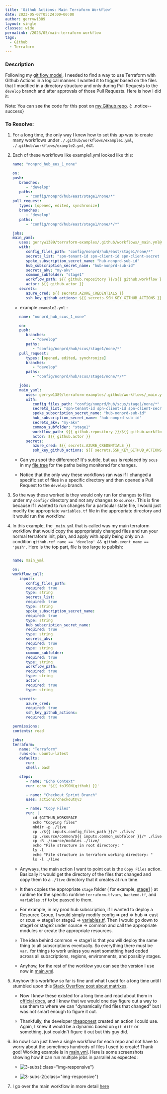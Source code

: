 ```yaml
---
title: 'Github Actions: Main Terraform Workflow'
date: 2023-05-07T05:24:00+00:00
author: gerryw1389
layout: single
classes: wide
permalink: /2023/05/main-terraform-workflow
tags:
  - Github
  - Terraform
---
```

<!--more-->

### Description

Following my [git flow model](https://automationadmin.com/2023/04/git-flow-model), I needed to find a way to use Terraform with Github Actions in a logical manner. I wanted it to trigger based on the files that I modified in a directory structure and only during Pull Requests to the `develop` branch and after approvals of those Pull Requests. Here is how I did it:

Note: You can see the code for this post on [my Github repo](https://github.com/AutomationAdmin-Com/sic.template/tree/main).
{: .notice--success}

### To Resolve:

1. For a long time, the only way I knew how to set this up was to create many workflows under `./.github/workflows/example1.yml`, `./.github/workflows/example2.yml`, ect.

1. Each of these workflows like example1.yml looked like this:

   ```yaml
   name: "nonprd_hub_eus_1_none"

   on:
   push:
      branches:
         - "develop"
      paths:
         - "config/nonprd/hub/east/stage1/none/*"
   pull_request:
      types: [opened, edited, synchronize]
      branches:
         - "develop"
      paths:
         - "config/nonprd/hub/east/stage1/none/*/*"

   jobs:
   main_yaml:
      uses: gerryw1389/terraform-examples/.github/workflows/_main.yml@sprint
      with:
         config_files_path: "config/nonprd/hub/east/stage1/none/*"
         secrets_list: "spn-tenant-id spn-client-id spn-client-secret sa-access-key"
         spoke_subscription_secret_name: "hub-nonprd-sub-id"
         hub_subscription_secret_name: "hub-nonprd-sub-id"
         secrets_akv: "my-akv"
         common_subfolder: "stage1"
         workflow_path: ${{ github.repository }}/${{ github.workflow }}
         actor: ${{ github.actor }}
      secrets:
         azure_cred: ${{ secrets.AZURE_CREDENTIALS }}
         ssh_key_github_actions: ${{ secrets.SSH_KEY_GITHUB_ACTIONS }}
   ```

   - example `example2.yml` :

   ```yaml
      name: "nonprd_hub_scus_1_none"

      on:
      push:
         branches:
            - "develop"
         paths:
            - "config/nonprd/hub/scus/stage1/none/*"
      pull_request:
         types: [opened, edited, synchronize]
         branches:
            - "develop"
         paths:
            - "config/nonprd/hub/scus/stage1/none/*/*"

      jobs:
      main_yaml:
         uses: gerryw1389/terraform-examples/.github/workflows/_main.yml@sprint
         with:
            config_files_path: "config/nonprd/hub/scus/stage1/none/*"
            secrets_list: "spn-tenant-id spn-client-id spn-client-secret sa-access-key"
            spoke_subscription_secret_name: "hub-nonprd-sub-id"
            hub_subscription_secret_name: "hub-nonprd-sub-id"
            secrets_akv: "my-akv"
            common_subfolder: "stage1"
            workflow_path: ${{ github.repository }}/${{ github.workflow }}
            actor: ${{ github.actor }}
         secrets:
            azure_cred: ${{ secrets.AZURE_CREDENTIALS }}
            ssh_key_github_actions: ${{ secrets.SSH_KEY_GITHUB_ACTIONS }}
      ```

   - Can you spot the difference? It's subtle, but `eus` is replaced by `scus` in my [file tree](https://github.com/AutomationAdmin-Com/sic.mgmt/tree/feature/config/nonprd/hub) for the paths being monitored for changes.

   - Notice that the only way these workflows ran was if I changed a specific set of files in a specific directory and then opened a Pull Request to the `develop` branch.

1. So the way these worked is they would only run for changes to files under my `config/` directory and not any changes to `source/`. This is fine because if I wanted to run changes for a particular state file, I would just modify the appropriate `variables.tf` file in the appropriate directory and it would run the workflow.

1. In this example, the `_main.yml` that is called was my main terraform workflow that would copy the appropriately changed files and run your normal terraform init, plan, and apply with apply being only on a condition `github.ref_name == 'develop' && github.event_name == 'push'`. Here is the top part, file is too large to publish:

   ```yaml

   name: main_yml

   on:
   workflow_call:
      inputs:
         config_files_path:
         required: true
         type: string
         secrets_list:
         required: true
         type: string
         spoke_subscription_secret_name:
         required: true
         type: string
         hub_subscription_secret_name:
         required: true
         type: string
         secrets_akv:
         required: true
         type: string
         common_subfolder:
         required: true
         type: string
         workflow_path:
         required: true
         type: string
         actor:
         required: true
         type: string

      secrets:
         azure_cred:
         required: true
         ssh_key_github_actions:
         required: true

   permissions:
   contents: read

   jobs:
   terraform:
      name: "Terraform"
      runs-on: ubuntu-latest
      defaults:
         run:
         shell: bash

      steps:
         - name: "Echo Context"
         run: echo '${{ toJSON(github) }}'

         - name: "Checkout Sprint Branch"
         uses: actions/checkout@v3

         - name: "Copy Files"
         run: |
            cd $GITHUB_WORKSPACE
            echo "Copying files"
            mkdir -p ./live
            cp ./${{ inputs.config_files_path }}/* ./live/
            cp ./source/common/${{ inputs.common_subfolder }}/* ./live/
            cp -R ./source/modules ./live/
            echo "File structure in root directory: "
            ls -l
            echo "File structure in terraform working directory: "
            ls -l ./live
   ```

   - Anyways, the main action I want to point out is the `Copy Files` action. Basically it would get the directory of the files that changed and copy them to a `./live` directory that it creates at run time.
   
   - It then copies the appropriate `stage` folder ( for example, [stage1](https://github.com/AutomationAdmin-Com/sic.mgmt/tree/feature/source/common/stage1) ) at runtime for the specific runtime `terraform.tfvars`, `backend.tf`, and `variables.tf` to be passed to them.

   - For example, in my prod hub subscription, if I wanted to deploy a Resource Group, I would simply modify config => prd => hub => east or scus => stage1 or stage2 => [variables.tf](https://github.com/AutomationAdmin-Com/sic.mgmt/blob/feature/config/prd/hub/scus/stage1/none/variables.tf). Then I would go down to stage1 or stage2 under source => common and call the appropriate modules or create the appropriate resources.

   - The idea behind common => stage1 is that you will deploy the same thing to all subscriptions eventually. So everything there must be `var.` for things to work unless you want something hard coded across all subscriptions, regions, environments, and possibly stages.

   - Anyhow, for the rest of the worklow you can see the version I use now in [main.yml](https://github.com/AutomationAdmin-Com/sic.template/blob/main/.github/workflows/main.yml).

1. Anyhow this workflow so far is fine and what I used for a long time until I stumbled upon this [Stack Overflow post about matrixes](https://stackoverflow.com/questions/73404735/execute-github-actions-workflow-job-in-directory-where-code-was-changed).
   - Now I knew these existed for a long time and read about them in [official docs](https://docs.github.com/en/actions/using-jobs/using-a-matrix-for-your-jobs), and I knew that we would one day figure out a way to use them to where we can "dynamically find files that changed" but I was not smart enough to figure it out.

   - Thankfully, the developer [theappnest](https://github.com/theappnest/terraform-monorepo-action/releases/tag/v2.3.1) created an action I could use. Again, I knew it would be a dynamic based on `git diff` or something, just couldn't figure it out but this guy did. 

1. So now I can just have a single workflow for each repo and not have to worry about the sometimes hundreds of files I used to create! Thank god! Working example is in [main.yml](https://github.com/AutomationAdmin-Com/sic.template/blob/main/.github/workflows/main.yml). Here is some screenshots showing how it can run multiple jobs in parrallel as expected:

   - ![3-subs](https://automationadmin.com/assets/images/uploads/2023/05/3-subs.png){:class="img-responsive"}

   - ![3-subs-2](https://automationadmin.com/assets/images/uploads/2023/05/3-subs-2.png){:class="img-responsive"}

1. I go over the main workflow in more detail [here](https://automationadmin.com/2023/10/terraform-workflow-repo-structure)